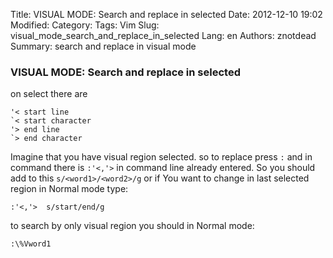 Title: VISUAL MODE: Search and replace in selected
Date: 2012-12-10 19:02
Modified: 
Category: 
Tags: Vim
Slug: visual_mode_search_and_replace_in_selected
Lang: en
Authors: znotdead
Summary: search and replace in visual mode

### VISUAL MODE: Search and replace in selected

on select there are
```vim
'< start line
`< start character
'> end line
`> end character
```
Imagine that you have visual region selected. so to replace press `:` and in command there is `:'<,'>` in command line already entered. So you should add to this `s/<word1>/<word2>/g`
or if You want to change in last selected region in Normal mode type:
```vim
:'<,'>  s/start/end/g
```
to search by only visual region you should in Normal mode:
```
:\%Vword1
```
